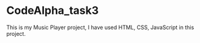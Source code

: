 # CodeAlpha_task3
This is my Music Player project,
I have used HTML, CSS, JavaScript in this project.
